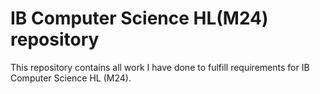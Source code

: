 # IB Computer Science HL(M24) repository

This repository contains all work I have done to fulfill requirements for IB Computer Science HL (M24).



